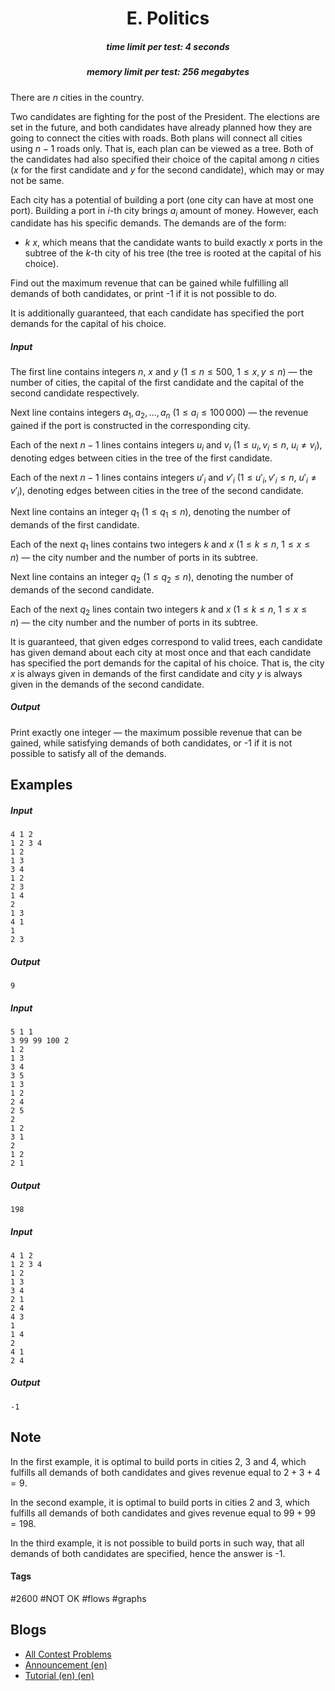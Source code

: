 <h1 style='text-align: center;'> E. Politics</h1>

<h5 style='text-align: center;'>time limit per test: 4 seconds</h5>
<h5 style='text-align: center;'>memory limit per test: 256 megabytes</h5>

There are $n$ cities in the country. 

Two candidates are fighting for the post of the President. The elections are set in the future, and both candidates have already planned how they are going to connect the cities with roads. Both plans will connect all cities using $n - 1$ roads only. That is, each plan can be viewed as a tree. Both of the candidates had also specified their choice of the capital among $n$ cities ($x$ for the first candidate and $y$ for the second candidate), which may or may not be same.

Each city has a potential of building a port (one city can have at most one port). Building a port in $i$-th city brings $a_i$ amount of money. However, each candidate has his specific demands. The demands are of the form: 

* $k$ $x$, which means that the candidate wants to build exactly $x$ ports in the subtree of the $k$-th city of his tree (the tree is rooted at the capital of his choice).

Find out the maximum revenue that can be gained while fulfilling all demands of both candidates, or print -1 if it is not possible to do.

It is additionally guaranteed, that each candidate has specified the port demands for the capital of his choice.

##### Input

The first line contains integers $n$, $x$ and $y$ ($1 \le n \le 500$, $1 \le x, y \le n$) — the number of cities, the capital of the first candidate and the capital of the second candidate respectively.

Next line contains integers $a_1, a_2, \ldots, a_n$ ($1 \le a_i \le 100\,000$) — the revenue gained if the port is constructed in the corresponding city.

Each of the next $n - 1$ lines contains integers $u_i$ and $v_i$ ($1 \le u_i, v_i \le n$, $u_i \ne v_i$), denoting edges between cities in the tree of the first candidate.

Each of the next $n - 1$ lines contains integers $u'_i$ and $v'_i$ ($1 \le u'_i, v'_i \le n$, $u'_i \ne v'_i$), denoting edges between cities in the tree of the second candidate.

Next line contains an integer $q_1$ ($1 \le q_1 \le n$), denoting the number of demands of the first candidate.

Each of the next $q_1$ lines contains two integers $k$ and $x$ ($1 \le k \le n$, $1 \le x \le n$) — the city number and the number of ports in its subtree.

Next line contains an integer $q_2$ ($1 \le q_2 \le n$), denoting the number of demands of the second candidate.

Each of the next $q_2$ lines contain two integers $k$ and $x$ ($1 \le k \le n$, $1 \le x \le n$) — the city number and the number of ports in its subtree.

It is guaranteed, that given edges correspond to valid trees, each candidate has given demand about each city at most once and that each candidate has specified the port demands for the capital of his choice. That is, the city $x$ is always given in demands of the first candidate and city $y$ is always given in the demands of the second candidate.

##### Output

Print exactly one integer — the maximum possible revenue that can be gained, while satisfying demands of both candidates, or -1 if it is not possible to satisfy all of the demands.

## Examples

##### Input


```text
4 1 2  
1 2 3 4  
1 2  
1 3  
3 4  
1 2  
2 3  
1 4  
2  
1 3  
4 1  
1  
2 3  

```
##### Output


```text
9
```
##### Input


```text
5 1 1  
3 99 99 100 2  
1 2  
1 3  
3 4  
3 5  
1 3  
1 2  
2 4  
2 5  
2  
1 2  
3 1  
2  
1 2  
2 1  

```
##### Output


```text
198
```
##### Input


```text
4 1 2  
1 2 3 4  
1 2  
1 3  
3 4  
2 1  
2 4  
4 3  
1  
1 4  
2  
4 1  
2 4  

```
##### Output


```text
-1
```
## Note

In the first example, it is optimal to build ports in cities $2$, $3$ and $4$, which fulfills all demands of both candidates and gives revenue equal to $2 + 3 + 4 = 9$.

In the second example, it is optimal to build ports in cities $2$ and $3$, which fulfills all demands of both candidates and gives revenue equal to $99 + 99 = 198$. 

In the third example, it is not possible to build ports in such way, that all demands of both candidates are specified, hence the answer is -1.



#### Tags 

#2600 #NOT OK #flows #graphs 

## Blogs
- [All Contest Problems](../Codeforces_Round_523_(Div._2).md)
- [Announcement (en)](../blogs/Announcement_(en).md)
- [Tutorial (en) (en)](../blogs/Tutorial_(en)_(en).md)
